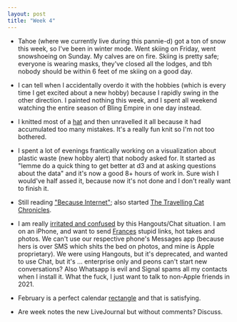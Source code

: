 ```yaml
---
layout: post
title: "Week 4"
---
```

- Tahoe (where we currently live during this pannie-d) got a ton of snow this week, so I've been in winter mode. Went skiing on Friday, went snowshoeing on Sunday. My calves are on fire. Skiing is pretty safe; everyone is wearing masks, they've closed all the
lodges, and tbh nobody should be within 6 feet of me skiing on a good day.

- I can tell when I accidentally overdo it with the hobbies (which is every time I get excited about a new hobby) because I rapidly swing in the other
direction. I painted nothing this week, and I spent all weekend watching the entire season of Bling Empire in one day instead.

- I knitted most of a
[hat](https://www.ravelry.com/patterns/library/quick-ombre-hat)
and then unravelled it all because it had accumulated too many mistakes. It's a really fun
knit so I'm not too bothered.

- I spent a lot of evenings frantically working on a visualization about plastic waste (new hobby alert) that nobody asked for. It started as "lemme do a quick thing to get better at d3 and
at asking questions about the data" and it's now a good 8+ hours of work in. Sure wish I would've half assed it, because now it's not done and I don't really want to finish it.

- Still reading ["Because Internet"](https://gretchenmcculloch.com/book/); also started
[The Travelling Cat Chronicles](https://www.amazon.com/Travelling-Cat-Chronicles-Hiro-Arikawa/dp/0451491335).

- I am really [irritated and confused](https://twitter.com/notwaldorf/status/1354298108083990528?s=20) by this Hangouts/Chat situation. I am on an iPhone, and
want to send [Frances](https://fberriman.com/) stupid links, hot takes and photos. We can't use our respective
phone's Messages app (because hers is over SMS which shits the bed on photos, and mine is Apple proprietary). We
were using Hangouts, but it's deprecated, and wanted to use Chat, but it's ...
enterprise only and peons can't start new conversations? Also Whatsapp is evil and
Signal spams all my contacts when I install it. What the fuck, I just want to talk
to non-Apple friends in 2021.

- February is a perfect calendar [rectangle](https://twitter.com/standupmaths/status/1356212992669589504?s=20) and that is satisfying.

- Are week notes the new LiveJournal but without comments? Discuss.

